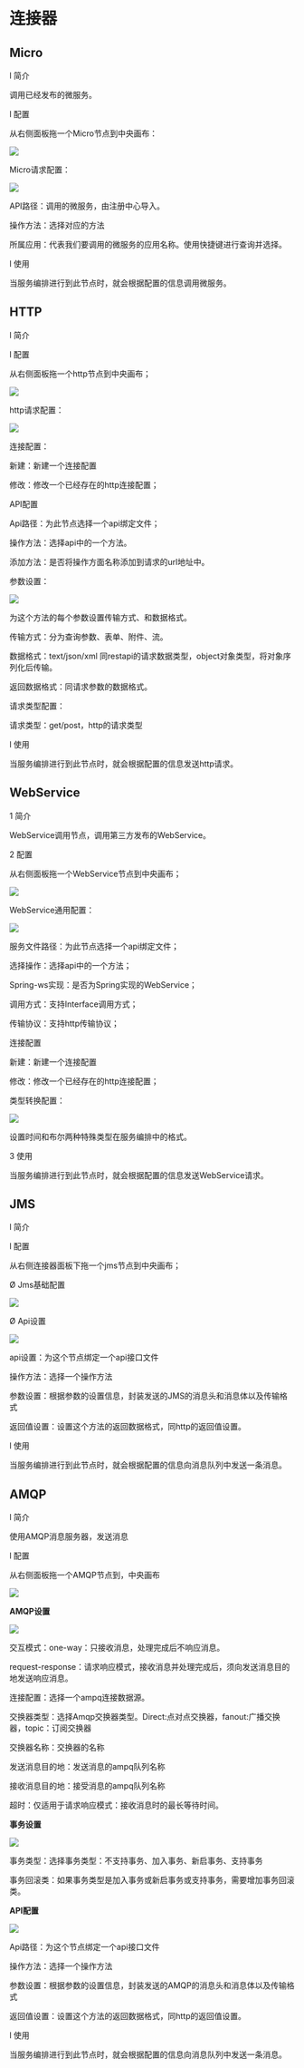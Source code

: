 # 连接器

## Micro

l 简介

调用已经发布的微服务。

l 配置

从右侧面板拖一个Micro节点到中央画布：

![](/assets/7/image_micro_center.png)

Micro请求配置：

![](/assets/7/image_micro_config.png)

API路径：调用的微服务，由注册中心导入。

操作方法：选择对应的方法

所属应用：代表我们要调用的微服务的应用名称。使用快捷键进行查询并选择。

l 使用

当服务编排进行到此节点时，就会根据配置的信息调用微服务。

## HTTP

l 简介

l 配置

从右侧面板拖一个http节点到中央画布；

![](/assets/7/image89.png)

http请求配置：

![](/assets/7/image90.png)

连接配置：

 新建：新建一个连接配置

 修改：修改一个已经存在的http连接配置；



 API配置

 Api路径：为此节点选择一个api绑定文件；

 操作方法：选择api中的一个方法。

 添加方法：是否将操作方面名称添加到请求的url地址中。

 参数设置：

![](/assets/7/image91.png)

为这个方法的每个参数设置传输方式、和数据格式。

 传输方式：分为查询参数、表单、附件、流。

 数据格式：text/json/xml 同restapi的请求数据类型，object对象类型，将对象序列化后传输。

返回数据格式：同请求参数的数据格式。

请求类型配置：

请求类型：get/post，http的请求类型

l 使用

当服务编排进行到此节点时，就会根据配置的信息发送http请求。

## WebService

1 简介

WebService调用节点，调用第三方发布的WebService。

2 配置

从右侧面板拖一个WebService节点到中央画布；

![](/assets/7/image92.png)

WebService通用配置：

![](/assets/7/image93.png)

服务文件路径：为此节点选择一个api绑定文件；

 选择操作：选择api中的一个方法；

Spring-ws实现：是否为Spring实现的WebService；

调用方式：支持Interface调用方式；

传输协议：支持http传输协议；

连接配置

 新建：新建一个连接配置

 修改：修改一个已经存在的http连接配置；



类型转换配置：

![](/assets/7/image94.png)

设置时间和布尔两种特殊类型在服务编排中的格式。



3 使用

当服务编排进行到此节点时，就会根据配置的信息发送WebService请求。


## JMS

l 简介

l 配置

从右侧连接器面板下拖一个jms节点到中央画布；

Ø Jms基础配置

![](/assets/7/image105.png)


Ø Api设置

![](/assets/7/image106.png)

api设置：为这个节点绑定一个api接口文件

 操作方法：选择一个操作方法

 参数设置：根据参数的设置信息，封装发送的JMS的消息头和消息体以及传输格式

 返回值设置：设置这个方法的返回数据格式，同http的返回值设置。

l 使用

当服务编排进行到此节点时，就会根据配置的信息向消息队列中发送一条消息。


## AMQP

l 简介

使用AMQP消息服务器，发送消息

l 配置

从右侧面板拖一个AMQP节点到，中央画布

![](/assets/7/image115.png)

**AMQP设置**

![](/assets/7/image116.png)

交互模式：one-way：只接收消息，处理完成后不响应消息。

request-response：请求响应模式，接收消息并处理完成后，须向发送消息目的地发送响应消息。

连接配置：选择一个ampq连接数据源。

交换器类型：选择Amqp交换器类型。Direct:点对点交换器，fanout:广播交换器，topic：订阅交换器

交换器名称：交换器的名称

发送消息目的地：发送消息的ampq队列名称

接收消息目的地：接受消息的ampq队列名称

超时：仅适用于请求响应模式：接收消息时的最长等待时间。

**事务设置**

![](/assets/7/image117.png)

事务类型：选择事务类型：不支持事务、加入事务、新启事务、支持事务

事务回滚类：如果事务类型是加入事务或新启事务或支持事务，需要增加事务回滚类。



**API配置**

![](/assets/7/image118.png)



Api路径：为这个节点绑定一个api接口文件

 操作方法：选择一个操作方法

 参数设置：根据参数的设置信息，封装发送的AMQP的消息头和消息体以及传输格式

 返回值设置：设置这个方法的返回数据格式，同http的返回值设置。



l 使用

当服务编排进行到此节点时，就会根据配置的信息向消息队列中发送一条消息。 

